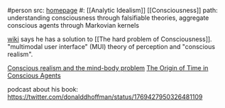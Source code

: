#person 
src: [homepage](https://sites.socsci.uci.edu/~ddhoff/)
#: [[Analytic Idealism]] [[Consciousness]]
path: understanding consciousness through falsifiable theories, aggregate conscious agents through Markovian kernels

[wiki](https://en.wikipedia.org/wiki/Donald_D._Hoffman) says he has a solution to [[The hard problem of Consciousness]]. "multimodal user interface" (MUI) theory of perception and "conscious realism".

[Conscious realism and the mind-body problem](https://philpapers.org/rec/HOFCRA)
[The Origin of Time in Conscious Agents](https://sites.socsci.uci.edu/~ddhoff/HoffmanTime.pdf)


podcast about his book: https://twitter.com/donalddhoffman/status/1769427950326481109